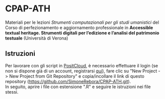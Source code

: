 # CPAP-ATH
Materiali per le lezioni *Strumenti computazionali per gli studi umanistici* del Corso di perfezionamento e aggiornamento professionale in **Accessible textual heritage. Strumenti digitali per l’edizione e l’analisi del patrimonio testuale** (Università di Verona)

## Istruzioni

Per lavorare con gli script in [PositCloud](https://posit.cloud/), è necessario effettuare il login (se non si dispone già di un account, registrarsi [qui](https://posit.cloud/plans/free)), fare clic su "New Project -> New Project from Git Repository" e copia/incollare il link di questo repository (https://github.com/SimoneRebora/CPAP-ATH.git).  
In seguito, aprire i file con estensione ".R" e seguire le istruzioni nei file stessi.
